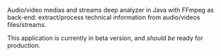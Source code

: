 Audio/video medias and streams deep analyzer in Java with FFmpeg as back-end: extract/process technical information from audio/videos files/streams.

This application is currently in beta version, and _should be_ ready for production.
